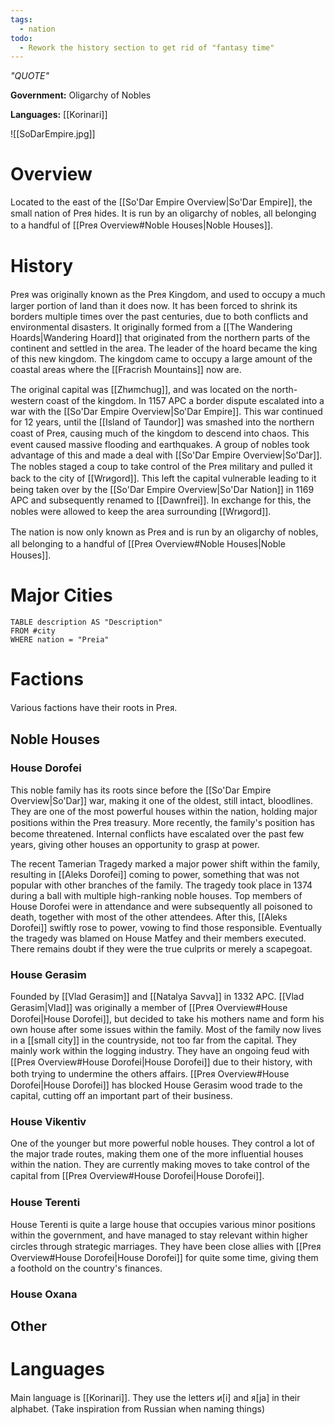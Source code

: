 ```yaml
---
tags:
  - nation
todo:
  - Rework the history section to get rid of "fantasy time"
---
```

*"QUOTE"*

**Government:** Oligarchy of Nobles

**Languages:** [[Korinari]]

![[SoDarEmpire.jpg]]
# Overview
Located to the east of the [[So'Dar Empire Overview|So'Dar Empire]], the small nation of Preᴙ hides. It is run by an oligarchy of nobles, all belonging to a handful of [[Preᴙ Overview#Noble Houses|Noble Houses]].
# History
Preᴙ was originally known as the Preᴙ Kingdom, and used to occupy a much larger portion of land than it does now. It has been forced to shrink its borders multiple times over the past centuries, due to both conflicts and environmental disasters. It originally formed from a [[The Wandering Hoards|Wandering Hoard]] that originated from the northern parts of the continent and settled in the area. The leader of the hoard became the king of this new kingdom. The kingdom came to occupy a large amount of the coastal areas where the [[Fracrish Mountains]] now are.

The original capital was [[Zhᴎmchug]], and was located on the north-western coast of the kingdom. In 1157 APC a border dispute escalated into a war with the [[So'Dar Empire Overview|So'Dar Empire]]. This war continued for 12 years, until the [[Island of Taundor]] was smashed into the northern coast of Preᴙ, causing much of the kingdom to descend into chaos. This event caused massive flooding and earthquakes. A group of nobles took advantage of this and made a deal with [[So'Dar Empire Overview|So'Dar]]. The nobles staged a coup to take control of the Preᴙ military and pulled it back to the city of [[Wrᴎgord]]. This left the capital vulnerable leading to it being taken over by the [[So'Dar Empire Overview|So'Dar Nation]] in 1169 APC and subsequently renamed to [[Dawnfrei]]. In exchange for this, the nobles were allowed to keep the area surrounding [[Wrᴎgord]].

The nation is now only known as Preᴙ and is run by an oligarchy of nobles, all belonging to a handful of [[Preᴙ Overview#Noble Houses|Noble Houses]].
# Major Cities
```dataview
TABLE description AS "Description"
FROM #city
WHERE nation = "Preia"
```
# Factions
Various factions have their roots in Preᴙ.
## Noble Houses
### House Dorofei
This noble family has its roots since before the [[So'Dar Empire Overview|So'Dar]] war, making it one of the oldest, still intact, bloodlines. They are one of the most powerful houses within the nation, holding major positions within the Preᴙ treasury. More recently, the family's position has become threatened. Internal conflicts have escalated over the past few years, giving other houses an opportunity to grasp at power.

The recent Tamerian Tragedy marked a major power shift within the family, resulting in [[Aleks Dorofei]] coming to power, something that was not popular with other branches of the family. The tragedy took place in 1374 during a ball with multiple high-ranking noble houses. Top members of House Dorofei were in attendance and were subsequently all poisoned to death, together with most of the other attendees. After this, [[Aleks Dorofei]] swiftly rose to power, vowing to find those responsible. Eventually the tragedy was blamed on House Matfey and their members executed. There remains doubt if they were the true culprits or merely a scapegoat.
### House Gerasim
Founded by [[Vlad Gerasim]] and [[Natalya Savva]] in 1332 APC. [[Vlad Gerasim|Vlad]] was originally a member of [[Preᴙ Overview#House Dorofei|House Dorofei]], but decided to take his mothers name and form his own house after some issues within the family. Most of the family now lives in a [[small city]] in the countryside, not too far from the capital. They mainly work within the logging industry. They have an ongoing feud with [[Preᴙ Overview#House Dorofei|House Dorofei]] due to their history, with both trying to undermine the others affairs. [[Preᴙ Overview#House Dorofei|House Dorofei]] has blocked House Gerasim wood trade to the capital, cutting off an important part of their business.
### House Vikentiv
One of the younger but more powerful noble houses. They control a lot of the major trade routes, making them one of the more influential houses within the nation. They are currently making moves to take control of the capital from [[Preᴙ Overview#House Dorofei|House Dorofei]].
### House Terenti
House Terenti is quite a large house that occupies various minor positions within the government, and have managed to stay relevant within higher circles through strategic marriages. They have been close allies with [[Preᴙ Overview#House Dorofei|House Dorofei]] for quite some time, giving them a foothold on the country's finances.
### House Oxana
## Other

# Languages
Main language is [[Korinari]]. They use the letters ᴎ[i] and ᴙ[ja] in their alphabet. (Take inspiration from Russian when naming things)